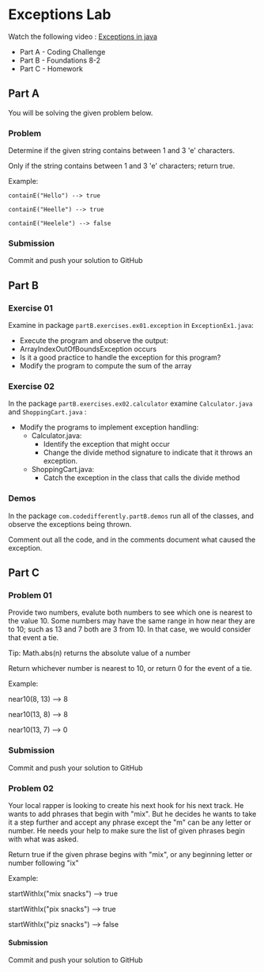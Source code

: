 # Exceptions Lab


Watch the following video :
[Exceptions in java](https://www.youtube.com/watch?v=adTDlH0lhaA)

* Part A - Coding Challenge
* Part B - Foundations 8-2
* Part C - Homework

## Part A

You will be solving the given problem below.

### Problem
Determine if the given string contains between 1 and 3 'e' characters.

Only if the string contains between 1 and 3 'e' characters; return true.

Example:

```
containE("Hello") --> true

containE("Heelle") --> true

containE("Heelele") --> false
```

### Submission

Commit and push your solution to GitHub

## Part B

### Exercise 01

Examine in package `partB.exercises.ex01.exception` in `ExceptionEx1.java`:

* Execute the program and observe the output:
* ArrayIndexOutOfBoundsException occurs
* Is it a good practice to handle the exception for this program?
* Modify the program to compute the sum of the array

### Exercise 02

In the package `partB.exercises.ex02.calculator` examine `Calculator.java` and `ShoppingCart.java` :

* Modify the programs to implement exception handling:
	- Calculator.java:
		* Identify the exception that might occur
		* Change the divide method signature to indicate that it throws an exception.
	- ShoppingCart.java:
		* Catch the exception in the class that calls the divide method

### Demos

In the package `com.codedifferently.partB.demos` run all of the classes, and observe the exceptions being thrown.

Comment out all the code, and in the comments document what caused the exception.

## Part C

### Problem 01
Provide two numbers, evalute both numbers to see which one is nearest to the value 10.
Some numbers may have the same range in how near they are to 10; such as 13 and 7 both are 3 from 10.
In that case, we would consider that event a tie.

Tip: Math.abs(n) returns the absolute value of a number
    
Return whichever number is nearest to 10, or return 0 for the event of a tie.

Example:

near10(8, 13) --> 8

near10(13, 8) --> 8

near10(13, 7) --> 0

### Submission

Commit and push your solution to GitHub

### Problem 02

Your local rapper is looking to create his next hook for his next track. He wants to add phrases that begin with "mix".
But he decides he wants to take it a step further and accept any phrase except the "m" can be any letter or number.
He needs your help to make sure the list of given phrases begin with what was asked.

Return true if the given phrase begins with "mix", or any beginning letter or number following "ix"

Example:

startWithIx("mix snacks") --> true

startWithIx("pix snacks") --> true

startWithIx("piz snacks") --> false

#### Submission

Commit and push your solution to GitHub
